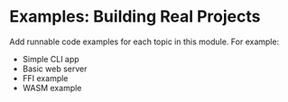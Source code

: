 # Examples: Building Real Projects

Add runnable code examples for each topic in this module. For example:

- Simple CLI app
- Basic web server
- FFI example
- WASM example